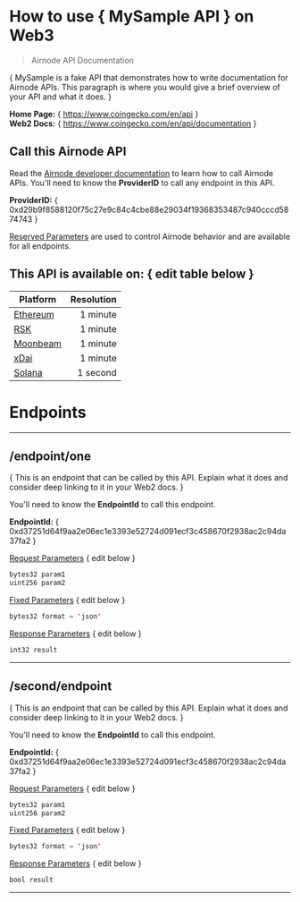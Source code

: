 # How to use { MySample API } on Web3

> Airnode API Documentation

{ MySample is a fake API that demonstrates how to write documentation for Airnode APIs. This paragraph is where you would give a brief overview of your API and what it does. }

**Home Page:** { https://www.coingecko.com/en/api }  
**Web2 Docs:** { https://www.coingecko.com/en/api/documentation }

## Call this Airnode API

Read the [Airnode developer documentation](https://docs.api3.org/d/call-an-airnode) to learn how to call Airnode APIs. You'll need to know the **ProviderID** to call any endpoint in this API.

**ProviderID:** { 0xd29b9f8588120f75c27e9c84c4cbe88e29034f19368353487c940cccd5874743 }

[Reserved Parameters](https://docs.api3.org/r/reserved-parameters) are used to control Airnode behavior and are available for all endpoints.

## This API is available on: { edit table below }

| Platform                             | Resolution |
| ------------------------------------ | ---------: |
| [Ethereum](https://ethereum.org)     | 1 minute   |
| [RSK](https://www.rsk.co)            | 1 minute   |
| [Moonbeam](https://moonbeam.network) | 1 minute   |
| [xDai](https://www.xdaichain.com)    | 1 minute   |
| [Solana](https://solana.com)         | 1 second   |

# Endpoints

---

## /endpoint/one

{ This is an endpoint that can be called by this API. Explain what it does and consider deep linking to it in your Web2 docs. }

You'll need to know the **EndpointId** to call this endpoint.

**EndpointId:** { 0xd37251d64f9aa2e06ec1e3393e52724d091ecf3c458670f2938ac2c94da37fa2 }

[Request Parameters](https://docs.api3.org/d/request-parameters) { edit below }

```java
bytes32 param1
uint256 param2
```

[Fixed Parameters](https://docs.api3.org/p/fixed-parameters) { edit below }

```java
bytes32 format = 'json'
```

[Response Parameters](https://docs.api3.org/d/response-parameters) { edit below }

```java
int32 result
```

---

## /second/endpoint

{ This is an endpoint that can be called by this API. Explain what it does and consider deep linking to it in your Web2 docs. }

You'll need to know the **EndpointId** to call this endpoint.

**EndpointId:** { 0xd37251d64f9aa2e06ec1e3393e52724d091ecf3c458670f2938ac2c94da37fa2 }

[Request Parameters](https://docs.api3.org/d/request-parameters) { edit below }

```java
bytes32 param1
uint256 param2
```

[Fixed Parameters](https://docs.api3.org/p/fixed-parameters) { edit below }

```java
bytes32 format = 'json'
```

[Response Parameters](https://docs.api3.org/d/response-parameters) { edit below }

```java
bool result
```

---
